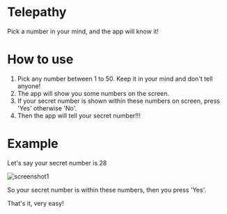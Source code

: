 # Telepathy
Pick a number in your mind, and the app will know it!

# How to use
1. Pick any number between 1 to 50. Keep it in your mind and don't tell anyone!
2. The app will show you some numbers on the screen.
3. If your secret number is shown within these numbers on screen, press 'Yes' otherwise 'No'.
4. Then the app will tell your secret number!!!

# Example
Let's say your secret number is 28

![screenshot1](https://cloud.githubusercontent.com/assets/22902303/24325116/03163fda-1169-11e7-9413-b6b0c825656b.png)

So your secret number is within these numbers, then you press 'Yes'.

That's it, very easy!
